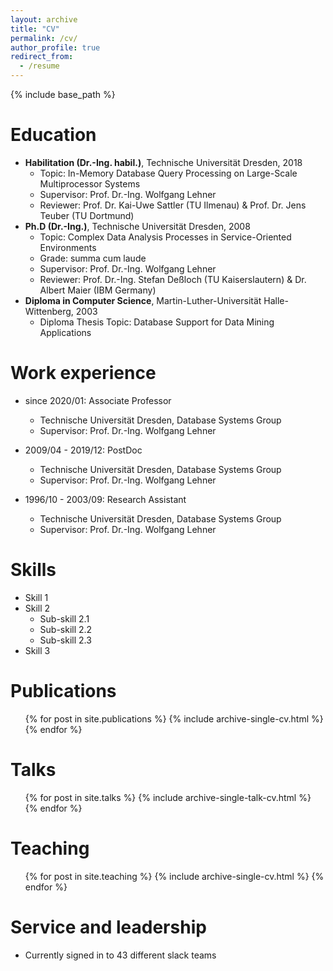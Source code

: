 ```yaml
---
layout: archive
title: "CV"
permalink: /cv/
author_profile: true
redirect_from:
  - /resume
---
```


{% include base_path %}

Education
======
* **Habilitation (Dr.-Ing. habil.)**, Technische Universität Dresden, 2018
  * Topic: In-Memory Database Query Processing on Large-Scale Multiprocessor Systems
  * Supervisor: Prof. Dr.-Ing. Wolfgang Lehner
  * Reviewer: Prof. Dr. Kai-Uwe Sattler (TU Ilmenau) & Prof. Dr. Jens Teuber (TU Dortmund)
* **Ph.D (Dr.-Ing.)**, Technische Universität Dresden, 2008
  * Topic: Complex Data Analysis Processes in Service-Oriented Environments
  * Grade: summa cum laude
  * Supervisor: Prof. Dr.-Ing. Wolfgang Lehner
  * Reviewer: Prof. Dr.-Ing. Stefan Deßloch (TU Kaiserslautern) & Dr. Albert Maier (IBM Germany)
* **Diploma in Computer Science**, Martin-Luther-Universität Halle-Wittenberg, 2003
  * Diploma Thesis Topic: Database Support for Data Mining Applications

Work experience
======
* since 2020/01: Associate Professor
  * Technische Universität Dresden, Database Systems Group
  * Supervisor: Prof. Dr.-Ing. Wolfgang Lehner

* 2009/04 - 2019/12: PostDoc
  * Technische Universität Dresden, Database Systems Group
  * Supervisor: Prof. Dr.-Ing. Wolfgang Lehner

* 1996/10 - 2003/09: Research Assistant
  * Technische Universität Dresden, Database Systems Group
  * Supervisor: Prof. Dr.-Ing. Wolfgang Lehner

Skills
======
* Skill 1
* Skill 2
  * Sub-skill 2.1
  * Sub-skill 2.2
  * Sub-skill 2.3
* Skill 3

Publications
======
  <ul>{% for post in site.publications %}
    {% include archive-single-cv.html %}
  {% endfor %}</ul>

Talks
======
  <ul>{% for post in site.talks %}
    {% include archive-single-talk-cv.html %}
  {% endfor %}</ul>

Teaching
======
  <ul>{% for post in site.teaching %}
    {% include archive-single-cv.html %}
  {% endfor %}</ul>

Service and leadership
======
* Currently signed in to 43 different slack teams
